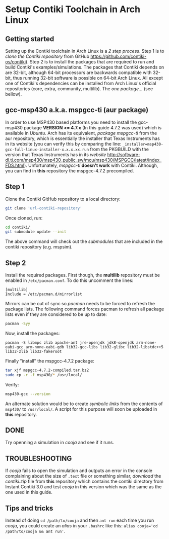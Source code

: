 # Setup Contiki Toolchain in Arch Linux

## Getting started
Setting up the Contiki toolchain in Arch Linux is a *2 step process*. Step 1 is to *clone the Contiki repository* from GitHub <https://github.com/contiki-os/contiki>). Step 2 is to install the packages that are required to run and build Contiki's examples/simulations. The packages that Contiki depends on are 32-bit, although 64-bit processors are backwards compatible with 32-bit, thus running 32-bit software is possible on 64-bit Arch Linux. All except
one of Contiki's dependencies can be installed from Arch Linux's official repositories (core, extra, community, multilib). The *one package...* (see bellow).

## gcc-msp430 a.k.a. mspgcc-ti (aur package)
In order to use MSP430 based platforms you need to install the gcc-msp430 package **VERSION <= 4.7.x** (In this guide 4.7.2 was used) which is available in *Ubuntu*. Arch has its equivalent, *package mspgcc-ti* from the aur repository, which is essentially the installer that Texas Instruments has in its website (you can verify this by comparing the line:
`_installer=msp430-gcc-full-linux-installer-x.x.x.xx.run`
from the PKGBUILD with the version that Texas Instruments has in its *website* <http://software-dl.ti.com/msp430/msp430_public_sw/mcu/msp430/MSPGCC/latest/index_FDS.html>). Unfortunately, *mspgcc-ti* **doesn't work** with Contiki. Although, you can find in **this** repository the mspgcc-4.7.2 precompiled.

## Step 1
Clone the Contiki GitHub repository to a local directory:

```sh
git clone 'url-contiki-repository'
```

Once cloned, run:

```sh
cd contiki/
git submodule update --init
```

The above command will check out the *submodules* that are included in the contiki repository (e.g. mspsim).

## Step 2
Install the required packages. First though, the **multilib** repository must be enabled in `/etc/pacman.conf`. To do this uncomment the lines:

```
[multilib]
Include = /etc/pacman.d/mirrorlist
```

Mirrors can be out of sync so *pacman* needs to be forced to refresh the package lists. The following command forces pacman to refresh all package lists even if they are considered to be up to date:

```sh
pacman -Syy
```

Now, install the packages:

```
pacman -S libmpc zlib apache-ant jre-openjdk jdk8-openjdk arm-none-eabi-gcc arm-none-eabi-gdb lib32-gcc-libs lib32-glibc lib32-libstdc++5 lib32-zlib lib32-fakeroot
```

Finally "install" the mspgcc-4.7.2 package:

```sh
tar xjf mspgcc-4.7.2-compiled.tar.bz2
sudo cp -r -f msp430/* /usr/local/
```

Verify:
```sh
msp430-gcc --version
```

An alternate solution would be to create *symbolic links* from the contents of `msp430/` to `/usr/local/`. A script for this purpose will soon be uploaded in **this** repository.

## DONE
Try openning a simulation in *cooja* and see if it runs.

## TROUBLESHOOTING
If *cooja* fails to open the simulation and outputs an error in the console complaining about the size of `.text` file or something similar, *download* the *contiki.zip* file from **this** repository which contains the contiki directory from Instant Contiki 3.0 and test *cooja* in this version which was the same as the one used in this guide. 

## Tips and tricks
Instead of doing `cd /path/to/cooja` and then `ant run` each time you run *cooja*, you could create an *alias* in your `.bashrc` like this: `alias cooja='cd /path/to/cooja && ant run'`.
